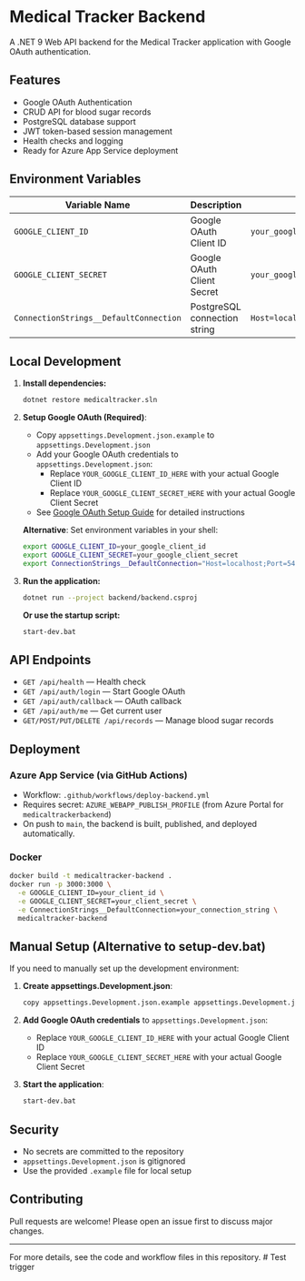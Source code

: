 # Medical Tracker Backend

A .NET 9 Web API backend for the Medical Tracker application with Google OAuth authentication.

## Features

- Google OAuth Authentication
- CRUD API for blood sugar records
- PostgreSQL database support
- JWT token-based session management
- Health checks and logging
- Ready for Azure App Service deployment

## Environment Variables

| Variable Name | Description | Example Value |
|---------------|-------------|---------------|
| `GOOGLE_CLIENT_ID` | Google OAuth Client ID | `your_google_client_id.apps.googleusercontent.com` |
| `GOOGLE_CLIENT_SECRET` | Google OAuth Client Secret | `your_google_client_secret` |
| `ConnectionStrings__DefaultConnection` | PostgreSQL connection string | `Host=localhost;Port=5432;Database=bloodsugar;Username=postgres;Password=password` |

## Local Development

1. **Install dependencies:**
   ```bash
   dotnet restore medicaltracker.sln
   ```
2. **Setup Google OAuth (Required)**:
   - Copy `appsettings.Development.json.example` to `appsettings.Development.json`
   - Add your Google OAuth credentials to `appsettings.Development.json`:
     - Replace `YOUR_GOOGLE_CLIENT_ID_HERE` with your actual Google Client ID
     - Replace `YOUR_GOOGLE_CLIENT_SECRET_HERE` with your actual Google Client Secret
   - See [Google OAuth Setup Guide](GOOGLE_OAUTH_SETUP.md) for detailed instructions
   
   **Alternative**: Set environment variables in your shell:
     ```bash
     export GOOGLE_CLIENT_ID=your_google_client_id
     export GOOGLE_CLIENT_SECRET=your_google_client_secret
     export ConnectionStrings__DefaultConnection="Host=localhost;Port=5432;Database=bloodsugar;Username=postgres;Password=password"
     ```
3. **Run the application:**
   ```bash
   dotnet run --project backend/backend.csproj
   ```
   
   **Or use the startup script:**
   ```bash
   start-dev.bat
   ```

## API Endpoints

- `GET /api/health` — Health check
- `GET /api/auth/login` — Start Google OAuth
- `GET /api/auth/callback` — OAuth callback
- `GET /api/auth/me` — Get current user
- `GET/POST/PUT/DELETE /api/records` — Manage blood sugar records

## Deployment

### Azure App Service (via GitHub Actions)
- Workflow: `.github/workflows/deploy-backend.yml`
- Requires secret: `AZURE_WEBAPP_PUBLISH_PROFILE` (from Azure Portal for `medicaltrackerbackend`)
- On push to `main`, the backend is built, published, and deployed automatically.

### Docker
```bash
docker build -t medicaltracker-backend .
docker run -p 3000:3000 \
  -e GOOGLE_CLIENT_ID=your_client_id \
  -e GOOGLE_CLIENT_SECRET=your_client_secret \
  -e ConnectionStrings__DefaultConnection=your_connection_string \
  medicaltracker-backend
```

## Manual Setup (Alternative to setup-dev.bat)

If you need to manually set up the development environment:

1. **Create appsettings.Development.json**:
   ```bash
   copy appsettings.Development.json.example appsettings.Development.json
   ```

2. **Add Google OAuth credentials** to `appsettings.Development.json`:
   - Replace `YOUR_GOOGLE_CLIENT_ID_HERE` with your actual Google Client ID
   - Replace `YOUR_GOOGLE_CLIENT_SECRET_HERE` with your actual Google Client Secret

3. **Start the application**:
   ```bash
   start-dev.bat
   ```

## Security
- No secrets are committed to the repository
- `appsettings.Development.json` is gitignored
- Use the provided `.example` file for local setup

## Contributing
Pull requests are welcome! Please open an issue first to discuss major changes.

---

For more details, see the code and workflow files in this repository. #   T e s t   t r i g g e r 
 
 